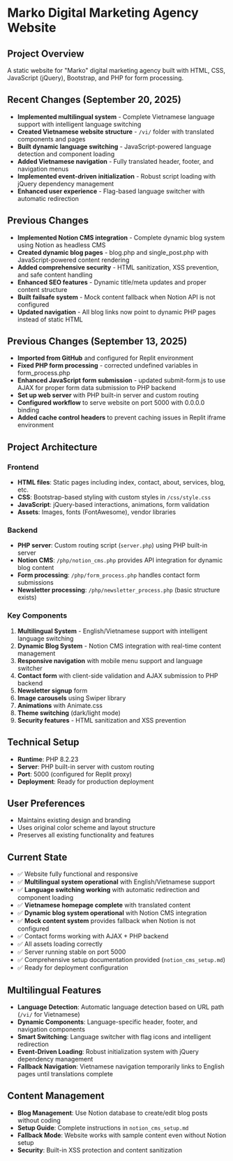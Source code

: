 # Marko Digital Marketing Agency Website

## Project Overview
A static website for "Marko" digital marketing agency built with HTML, CSS, JavaScript (jQuery), Bootstrap, and PHP for form processing.

## Recent Changes (September 20, 2025)
- **Implemented multilingual system** - Complete Vietnamese language support with intelligent language switching
- **Created Vietnamese website structure** - `/vi/` folder with translated components and pages  
- **Built dynamic language switching** - JavaScript-powered language detection and component loading
- **Added Vietnamese navigation** - Fully translated header, footer, and navigation menus
- **Implemented event-driven initialization** - Robust script loading with jQuery dependency management
- **Enhanced user experience** - Flag-based language switcher with automatic redirection

## Previous Changes
- **Implemented Notion CMS integration** - Complete dynamic blog system using Notion as headless CMS
- **Created dynamic blog pages** - blog.php and single_post.php with JavaScript-powered content rendering
- **Added comprehensive security** - HTML sanitization, XSS prevention, and safe content handling
- **Enhanced SEO features** - Dynamic title/meta updates and proper content structure
- **Built failsafe system** - Mock content fallback when Notion API is not configured
- **Updated navigation** - All blog links now point to dynamic PHP pages instead of static HTML

## Previous Changes (September 13, 2025)
- **Imported from GitHub** and configured for Replit environment
- **Fixed PHP form processing** - corrected undefined variables in form_process.php 
- **Enhanced JavaScript form submission** - updated submit-form.js to use AJAX for proper form data submission to PHP backend
- **Set up web server** with PHP built-in server and custom routing
- **Configured workflow** to serve website on port 5000 with 0.0.0.0 binding
- **Added cache control headers** to prevent caching issues in Replit iframe environment

## Project Architecture

### Frontend
- **HTML files**: Static pages including index, contact, about, services, blog, etc.
- **CSS**: Bootstrap-based styling with custom styles in `/css/style.css`
- **JavaScript**: jQuery-based interactions, animations, form validation
- **Assets**: Images, fonts (FontAwesome), vendor libraries

### Backend
- **PHP server**: Custom routing script (`server.php`) using PHP built-in server
- **Notion CMS**: `/php/notion_cms.php` provides API integration for dynamic blog content
- **Form processing**: `/php/form_process.php` handles contact form submissions
- **Newsletter processing**: `/php/newsletter_process.php` (basic structure exists)

### Key Components
1. **Multilingual System** - English/Vietnamese support with intelligent language switching
2. **Dynamic Blog System** - Notion CMS integration with real-time content management
3. **Responsive navigation** with mobile menu support and language switcher
4. **Contact form** with client-side validation and AJAX submission to PHP backend
5. **Newsletter signup** form
6. **Image carousels** using Swiper library
7. **Animations** with Animate.css
8. **Theme switching** (dark/light mode)
9. **Security features** - HTML sanitization and XSS prevention

## Technical Setup
- **Runtime**: PHP 8.2.23
- **Server**: PHP built-in server with custom routing
- **Port**: 5000 (configured for Replit proxy)
- **Deployment**: Ready for production deployment

## User Preferences
- Maintains existing design and branding
- Uses original color scheme and layout structure
- Preserves all existing functionality and features

## Current State
- ✅ Website fully functional and responsive
- ✅ **Multilingual system operational** with English/Vietnamese support
- ✅ **Language switching working** with automatic redirection and component loading
- ✅ **Vietnamese homepage complete** with translated content
- ✅ **Dynamic blog system operational** with Notion CMS integration
- ✅ **Mock content system** provides fallback when Notion is not configured
- ✅ Contact forms working with AJAX + PHP backend
- ✅ All assets loading correctly  
- ✅ Server running stable on port 5000
- ✅ Comprehensive setup documentation provided (`notion_cms_setup.md`)
- ✅ Ready for deployment configuration

## Multilingual Features
- **Language Detection**: Automatic language detection based on URL path (`/vi/` for Vietnamese)
- **Dynamic Components**: Language-specific header, footer, and navigation components
- **Smart Switching**: Language switcher with flag icons and intelligent redirection
- **Event-Driven Loading**: Robust initialization system with jQuery dependency management
- **Fallback Navigation**: Vietnamese navigation temporarily links to English pages until translations complete

## Content Management
- **Blog Management**: Use Notion database to create/edit blog posts without coding
- **Setup Guide**: Complete instructions in `notion_cms_setup.md`
- **Fallback Mode**: Website works with sample content even without Notion setup
- **Security**: Built-in XSS protection and content sanitization